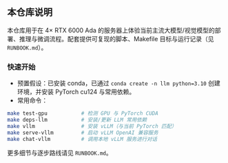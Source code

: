 ## 本仓库说明

本仓库用于在 4× RTX 6000 Ada 的服务器上体验当前主流大模型/视觉模型的部署、推理与微调流程。配套提供可复现的脚本、Makefile 目标与运行记录（见 `RUNBOOK.md`）。

### 快速开始

- 预置假设：已安装 conda，已通过 `conda create -n llm python=3.10` 创建环境，并安装 PyTorch cu124 与常用依赖。
- 常用命令：

```bash
make test-gpu           # 检测 GPU 与 PyTorch CUDA
make deps-llm           # 安装/更新 LLM 常用依赖
make vllm               # 安装 vLLM（与当前 PyTorch 匹配）
make serve-vllm         # 启动 vLLM OpenAI 兼容服务
make chat-vllm          # 调用本地 vLLM 服务进行对话
```

更多细节与逐步路线请见 `RUNBOOK.md`。


